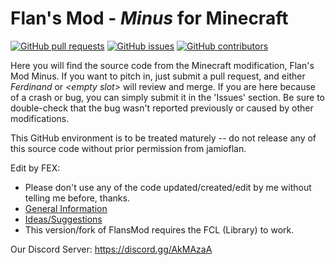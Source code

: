 # Flan's Mod - _Minus_ for Minecraft #
[![GitHub pull requests](https://img.shields.io/github/issues-pr/Fexcraft/FlansMod.svg?style=flat-square)](https://github.com/Fexcraft/FlansMod/pulls)
[![GitHub issues](https://img.shields.io/github/issues/Fexcraft/FlansMod.svg?style=flat-square)](https://github.com/Fexcraft/FlansMod/issues)
[![GitHub contributors](https://img.shields.io/github/contributors/Fexcraft/FlansMod.svg?style=flat-square)](https://github.com/Fexcraft/FlansMod/graphs/contributors)

Here you will find the source code from the Minecraft modification, Flan's Mod Minus.  If you want to pitch in,
just submit a pull request, and either _Ferdinand_ or _\<empty slot\>_ will review and merge.  If you are here
because of a crash or bug, you can simply submit it in the 'Issues' section.  Be sure to double-check that
the bug wasn't reported previously or caused by other modifications.

This GitHub environment is to be treated maturely -- do not release any of this source code without prior
permission from jamioflan.

Edit by FEX:
- Please don't use any of the code updated/created/edit by me without telling me before, thanks.<br>
- <a href="https://github.com/Fexcraft/FlansMod/issues/2">General Information</a>
- <a href="https://github.com/Fexcraft/FlansMod/issues/23">Ideas/Suggestions</a>
- This version/fork of FlansMod requires the FCL (Library) to work.

Our Discord Server: https://discord.gg/AkMAzaA

